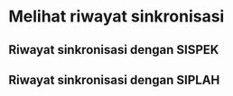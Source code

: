 # Melihat riwayat sinkronisasi

## Riwayat sinkronisasi dengan SISPEK

## Riwayat sinkronisasi dengan SIPLAH
